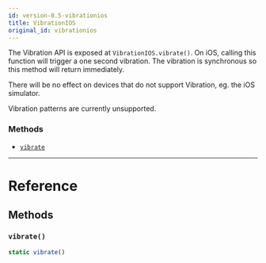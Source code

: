 ```yaml
---
id: version-0.5-vibrationios
title: VibrationIOS
original_id: vibrationios
---
```


The Vibration API is exposed at `VibrationIOS.vibrate()`. On iOS, calling this function will trigger a one second vibration. The vibration is synchronous so this method will return immediately.

There will be no effect on devices that do not support Vibration, eg. the iOS simulator.

Vibration patterns are currently unsupported.

### Methods

- [`vibrate`](vibrationios#vibrate)

---

# Reference

## Methods

### `vibrate()`

```jsx
static vibrate()
```
